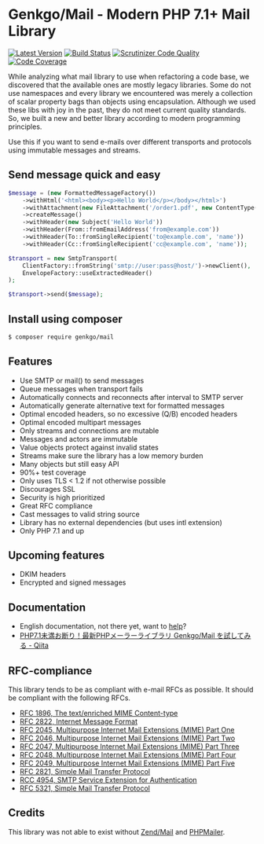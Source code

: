 # Genkgo/Mail - Modern PHP 7.1+ Mail Library


[![Latest Version](https://img.shields.io/github/release/genkgo/mail.svg?style=flat-square)](https://github.com/genkgo/mail/releases)
[![Build Status](https://travis-ci.org/genkgo/mail.svg)](https://travis-ci.org/genkgo/mail)
[![Scrutinizer Code Quality](https://scrutinizer-ci.com/g/genkgo/mail/badges/quality-score.png?b=master)](https://scrutinizer-ci.com/g/genkgo/mail/)
[![Code Coverage](https://scrutinizer-ci.com/g/genkgo/mail/badges/coverage.png?b=master)](https://scrutinizer-ci.com/g/genkgo/mail/)

While analyzing what mail library to use when refactoring a code base, we discovered that the available ones are mostly
legacy libraries. Some do not use namespaces and every library we encountered was merely a collection of scalar
property bags than objects using encapsulation. Although we used these libs with joy in the past, they do not meet current 
quality standards. So, we built a new and better library according to modern programming principles.

Use this if you want to send e-mails over different transports and protocols using immutable messages and streams.


## Send message quick and easy

```php
$message = (new FormattedMessageFactory())
    ->withHtml('<html><body><p>Hello World</p></body></html>')
    ->withAttachment(new FileAttachment('/order1.pdf', new ContentType('application/pdf')))
    ->createMessage()
    ->withHeader(new Subject('Hello World'))
    ->withHeader(From::fromEmailAddress('from@example.com'))
    ->withHeader(To::fromSingleRecipient('to@example.com', 'name'))
    ->withHeader(Cc::fromSingleRecipient('cc@example.com', 'name'));

$transport = new SmtpTransport(
    ClientFactory::fromString('smtp://user:pass@host/')->newClient(),
    EnvelopeFactory::useExtractedHeader()
);

$transport->send($message);
```

## Install using composer

```bash
$ composer require genkgo/mail
```


## Features

- Use SMTP or mail() to send messages
- Queue messages when transport fails
- Automatically connects and reconnects after interval to SMTP server
- Automatically generate alternative text for formatted messages
- Optimal encoded headers, so no excessive (Q/B) encoded headers
- Optimal encoded multipart messages
- Only streams and connections are mutable
- Messages and actors are immutable
- Value objects protect against invalid states
- Streams make sure the library has a low memory burden
- Many objects but still easy API
- 90%+ test coverage
- Only uses TLS < 1.2 if not otherwise possible 
- Discourages SSL 
- Security is high prioritized
- Great RFC compliance
- Cast messages to valid string source
- Library has no external dependencies (but uses intl extension)
- Only PHP 7.1 and up


## Upcoming features

- DKIM headers
- Encrypted and signed messages


## Documentation

- English documentation, not there yet, want to [help](https://github.com/genkgo/mail/issues/10)?
- [PHP7.1未満お断り！最新PHPメーラーライブラリ Genkgo/Mail を試してみる - Qiita](https://qiita.com/mpyw/items/88161f9a809e063823c6)

## RFC-compliance
 
This library tends to be as compliant with e-mail RFCs as possible. It should be compliant with the following RFCs.

- [RFC 1896, The text/enriched MIME Content-type](https://tools.ietf.org/html/rfc1896)
- [RFC 2822, Internet Message Format](https://tools.ietf.org/html/rfc2822)
- [RFC 2045, Multipurpose Internet Mail Extensions (MIME) Part One](https://tools.ietf.org/html/rfc2045)
- [RFC 2046, Multipurpose Internet Mail Extensions (MIME) Part Two](https://tools.ietf.org/html/rfc2046)
- [RFC 2047, Multipurpose Internet Mail Extensions (MIME) Part Three](https://tools.ietf.org/html/rfc2047)
- [RFC 2048, Multipurpose Internet Mail Extensions (MIME) Part Four](https://tools.ietf.org/html/rfc2048)
- [RFC 2049, Multipurpose Internet Mail Extensions (MIME) Part Five](https://tools.ietf.org/html/rfc2049)
- [RFC 2821, Simple Mail Transfer Protocol](https://tools.ietf.org/html/rfc2821)
- [RCC 4954, SMTP Service Extension for Authentication](https://tools.ietf.org/html/rfc4954)
- [RFC 5321, Simple Mail Transfer Protocol](https://tools.ietf.org/html/rfc5321)


## Credits

This library was not able to exist without [Zend/Mail](https://github.com/zendframework/zend-mail)
and [PHPMailer](https://github.com/PHPMailer/PHPMailer).
